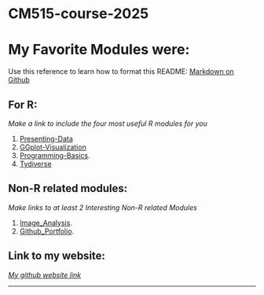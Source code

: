 # CM515-course-2025
# My Favorite Modules were:

Use this reference to learn how to format this README: [Markdown on Github](https://docs.github.com/en/get-started/writing-on-github/getting-started-with-writing-and-formatting-on-github/basic-writing-and-formatting-syntax)

## For R:

*Make a link to include the four most useful R modules for you*


1. [Presenting-Data](modules/10_Presenting_Data)
2. [GGplot-Visualization](modules/05_GGplot_Visualization)
3. [Programming-Basics](modules/12_Programming_Basics).
4. [Tydiverse](modules/modules/04_Tidyverse)
   


## Non-R related modules:

*Make links to at least 2 Interesting Non-R related Modules*

1. [Image_Analysis](modules/13_Image_Analysis/15_Image_Analysis).
2. [Github_Portfolio](modules/15_Github_Portfolio/2024).


## Link to my website:

*[My github website link](https://andreash15.github.io/)*

---


